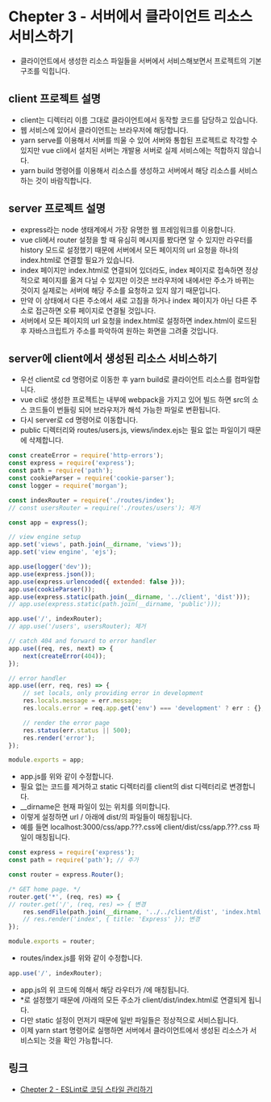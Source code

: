 # Chepter 3 - 서버에서 클라이언트 리소스 서비스하기
- 클라이언트에서 생성한 리소스 파일들을 서버에서 서비스해보면서 프로젝트의 기본 구조를 익힙니다.
## client 프로젝트 설명
- client는 디렉터리 이름 그대로 클라이언트에서 동작할 코드를 담당하고 있습니다.
- 웹 서비스에 있어서 클라이언트는 브라우저에 해당합니다.
- yarn serve를 이용해서 서버를 띄울 수 있어 서버와 통합된 프로젝트로 착각할 수 있지만
vue cli에서 설치된 서버는 개발용 서버로 실제 서비스에는 적합하지 않습니다.
- yarn build 명령어를 이용해서 리소스를 생성하고 서버에서 해당 리소스를 서비스하는 것이 바람직합니다.
## server 프로젝트 설명
- express라는 node 생태계에서 가장 유명한 웹 프레임워크를 이용합니다.
- vue cli에서 router 설정을 할 때 유심히 메시지를 봤다면 알 수 있지만 라우터를 history 모드로 설정했기 때문에
서버에서 모든 페이지의 url 요청을 하나의 index.html로 연결할 필요가 있습니다.
- index 페이지만 index.html로 연결되어 있더라도, index 페이지로 접속하면 정상적으로 페이지를 옮겨 다닐 수 있지만
이것은 브라우저에 내에서만 주소가 바뀌는 것이지 실제로는 서버에 해당 주소를 요청하고 있지 않기 때문입니다.
- 만약 이 상태에서 다른 주소에서 새로 고침을 하거나 index 페이지가 아닌 다른 주소로 접근하면 오류 페이지로 연결될 것입니다.
- 서버에서 모든 페이지의 url 요청을 index.html로 설정하면 index.html이 로드된 후 자바스크립트가 주소를 파악하여 원하는 화면을 그려줄 것입니다.
## server에 client에서 생성된 리소스 서비스하기
- 우선 client로 cd 명령어로 이동한 후 yarn build로 클라이언트 리소스를 컴파일합니다.
- vue cli로 생성한 프로젝트는 내부에 webpack을 가지고 있어 빌드 하면 src의 소스 코드들이 번들링 되어 브라우저가 해석 가능한 파일로 변환됩니다.
- 다시 server로 cd 명령어로 이동합니다.
- public 디렉터리와 routes/users.js, views/index.ejs는 필요 없는 파일이기 때문에 삭제합니다.
``` javascript
const createError = require('http-errors');
const express = require('express');
const path = require('path');
const cookieParser = require('cookie-parser');
const logger = require('morgan');

const indexRouter = require('./routes/index');
// const usersRouter = require('./routes/users'); 제거

const app = express();

// view engine setup
app.set('views', path.join(__dirname, 'views'));
app.set('view engine', 'ejs');

app.use(logger('dev'));
app.use(express.json());
app.use(express.urlencoded({ extended: false }));
app.use(cookieParser());
app.use(express.static(path.join(__dirname, '../client', 'dist')));
// app.use(express.static(path.join(__dirname, 'public'))); 

app.use('/', indexRouter);
// app.use('/users', usersRouter); 제거

// catch 404 and forward to error handler
app.use((req, res, next) => {
    next(createError(404));
});

// error handler
app.use((err, req, res) => {
    // set locals, only providing error in development
    res.locals.message = err.message;
    res.locals.error = req.app.get('env') === 'development' ? err : {};

    // render the error page
    res.status(err.status || 500);
    res.render('error');
});

module.exports = app;
```
- app.js를 위와 같이 수정합니다.
- 필요 없는 코드를 제거하고 static 디렉터리를 client의 dist 디렉터리로 변경합니다.
- __dirname은 현재 파일이 있는 위치를 의미합니다.
- 이렇게 설정하면 url / 아래에 dist/의 파일들이 매칭됩니다.
- 예를 들면 localhost:3000/css/app.???.css에 client/dist/css/app.???.css 파일이 매칭됩니다.
``` javascript
const express = require('express');
const path = require('path'); // 추가

const router = express.Router();

/* GET home page. */
router.get('*', (req, res) => {
// router.get('/', (req, res) => { 변경
    res.sendFile(path.join(__dirname, '../../client/dist', 'index.html'));
    // res.render('index', { title: 'Express' }); 변경
});

module.exports = router;
```
- routes/index.js를 위와 같이 수정합니다.
``` javascript
app.use('/', indexRouter);
```
- app.js의 위 코드에 의해서 해당 라우터가 /에 매칭됩니다.
- *로 설정했기 때문에 /아래의 모든 주소가 client/dist/index.html로 연결되게 됩니다.
- 다만 static 설정이 먼저기 때문에 일반 파일들은 정상적으로 서비스됩니다.
- 이제 yarn start 명령어로 실행하면 서버에서 클라이언트에서 생성된 리소스가 서비스되는 것을 확인 가능합니다.
## 링크
- [Chepter 2 - ESLint로 코딩 스타일 관리하기](https://github.com/windbella/portfolio-challenge/tree/master/ch2)
